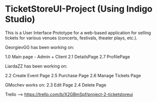 # TicketStoreUI-Project (Using Indigo Studio)
This is a User Interface Prototype for a web-based application for selling tickets for various venues (concerts, festivals, theater plays, etc.). 

GeorgievGG has been working on:

1.0 Main page - Admin + Client
2.1 DetailsPage
2.7 ProfilePage

LiardaZZ has been working on:

2.2 Create Event Page
2.5 Purchase Page
2.6 Manage Tickets Page

GMochev works on:
2.3 Edit Page
2.4 Delete Page

Trello --> https://trello.com/b/X2GBmSpf/project-2-ticketstoreui
